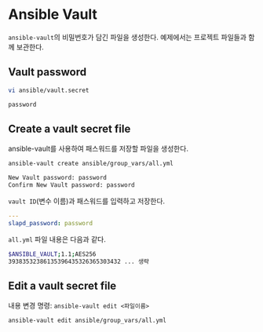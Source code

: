 # Ansible Vault

`ansible-vault`의 비밀번호가 담긴 파일을 생성한다. 예제에서는 프로젝트 파일들과 함께 보관한다.

## Vault password

```bash
vi ansible/vault.secret

password
```

## Create a vault secret file

ansible-vault를 사용하여 패스워드를 저장할 파일을 생성한다.

```bash
ansible-vault create ansible/group_vars/all.yml

New Vault password: password
Confirm New Vault password: password
```

`vault ID`(변수 이름)과 패스워드를 입력하고 저장한다.

```yml
---
slapd_password: password
```

`all.yml` 파일 내용은 다음과 같다.

```bash
$ANSIBLE_VAULT;1.1;AES256
39383532386135396435326365303432 ... 생략
```

## Edit a vault secret file

내용 변경 명령: `ansible-vault edit <파일이름>`

```bash
ansible-vault edit ansible/group_vars/all.yml
```
